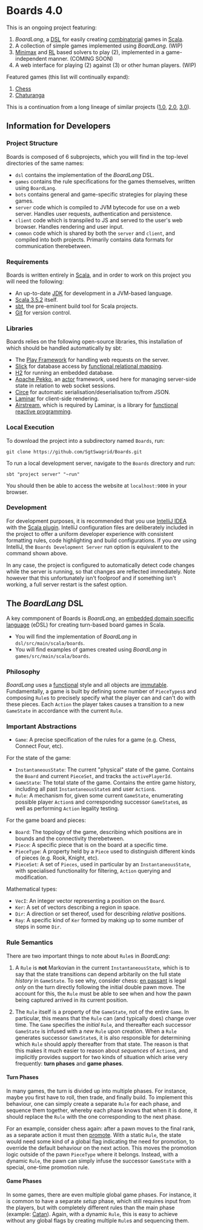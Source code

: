 # Boards 4.0

This is an ongoing project featuring:
1. _BoardLang_, a [DSL](https://en.wikipedia.org/wiki/Domain-specific_language) for easily creating [combinatorial](https://brilliant.org/wiki/combinatorial-games-definition/) games in [Scala](https://www.scala-lang.org/).
2. A collection of simple games implemented using _BoardLang_. (WIP)
3. [Minimax](https://en.wikipedia.org/wiki/Minimax) and [RL](https://en.wikipedia.org/wiki/Reinforcement_learning) based solvers to play (2), implemented in a game-independent manner. (COMING SOON)
4. A web interface for playing (2) against (3) or other human players. (WIP)

Featured games (this list will continually expand):
1. [Chess](https://en.wikipedia.org/wiki/Chess)
2. [Chaturanga](https://en.wikipedia.org/wiki/Chaturanga)

This is a continuation from a long lineage of similar projects ([1.0](https://github.com/SgtSwagrid/boards-1.0), [2.0](https://github.com/SgtSwagrid/boards-2.0), [3.0](https://github.com/SgtSwagrid/boards-3.0)).

## Information for Developers

### Project Structure

Boards is composed of 6 subprojects, which you will find in the top-level directories of the same names:
* `dsl` contains the implementation of the _BoardLang_ DSL.
* `games` contains the rule specifications for the games themselves, written using `BoardLang`.
* `bots` contains general and game-specific strategies for playing these games.
* `server` code which is compiled to JVM bytecode for use on a web server. Handles user requests, authentication and persistence.
* `client` code which is transpiled to JS and served to the user's web browser. Handles rendering and user input.
* `common` code which is shared by both the `server` and `client`, and compiled into both projects. Primarily contains data formats for communication therebetween.

### Requirements

Boards is written entirely in [Scala](https://www.scala-lang.org/), and in order to work on this project you will need the following:
* An up-to-date [JDK](https://www.oracle.com/java/technologies/downloads/) for development in a JVM-based language.
* [Scala 3.5.2](https://www.scala-lang.org/) itself.
* [sbt](https://www.scala-sbt.org/), the pre-eminent build tool for Scala projects.
* [Git](https://git-scm.com/) for version control.

### Libraries

Boards relies on the following open-source libraries, this installation of which should be handled automatically by sbt:

* The [Play Framework](https://www.playframework.com/) for handling web requests on the server.
* [Slick](https://scala-slick.org/) for database access by [functional relational mapping](https://scala-slick.org/talks/2014-06-09_33rd_Degree/Functional%20Relational%20Mapping%20with%20Slick.pdf).
* [H2](https://www.h2database.com/html/main.html) for running an embedded database.
* [Apache Pekko](https://pekko.apache.org/), an [actor](https://www.oreilly.com/library/view/applied-akka-patterns/9781491934876/ch01.html) framework, used here for managing server-side state in relation to web socket sessions.
* [Circe](https://github.com/circe/circe) for automatic serialisation/deserialisation to/from JSON.
* [Laminar](https://laminar.dev/) for client-side rendering.
* [Airstream](https://github.com/raquo/Airstream), which is required by Laminar, is a library for [functional reactive programming](https://en.wikipedia.org/wiki/Functional_reactive_programming).

### Local Execution

To download the project into a subdirectory named `Boards`, run:
```
git clone https://github.com/SgtSwagrid/Boards.git
```

To run a local development server, navigate to the `Boards` directory and run:
```
sbt "project server" "~run"
```
You should then be able to access the website at `localhost:9000` in your browser.

### Development

For development purposes, it is recommended that you use [IntelliJ IDEA](https://www.jetbrains.com/idea/) with the [Scala plugin](https://plugins.jetbrains.com/plugin/1347-scala). IntelliJ configuration files are deliberately included in the project to offer a uniform developer experience with consistent formatting rules, code highlighting and build configurations. If you _are_ using IntelliJ, the `Boards Development Server` run option is equivalent to the command shown above.

In any case, the project is configured to automatically detect code changes while the server is running, so that changes are reflected immediately. Note however that this unfortunately isn't foolproof and if something isn't working, a full server restart is the safest option.

## The _BoardLang_ DSL

A key commponent of Boards is _BoardLang_, an [embedded domain specific language](https://en.wikipedia.org/wiki/Domain-specific_language) (eDSL) for creating turn-based board games in Scala.
* You will find the implementation of _BoardLang_ in `dsl/src/main/scala/boards`.
* You will find examples of games created using _BoardLang_ in `games/src/main/scala/boards`.

### Philosophy

_BoardLang_ uses a [functional](https://en.wikipedia.org/wiki/Functional_programming) style and all objects are [immutable](https://en.wikipedia.org/wiki/Immutable_object). Fundamentally, a game is built by defining some number of `PieceTypes`s and composing `Rule`s to precisely specify what the player can and can't do with these pieces. Each `Action` the player takes causes a transition to a new `GameState` in accordance with the current `Rule`.

### Important Abstractions

* `Game`: A precise specification of the rules for a game (e.g. Chess, Connect Four, etc).

For the state of the game:
* `InstantaneousState`: The current "physical" state of the game. Contains the `Board` and current `PieceSet`, and tracks the `activePlayerId`.
* `GameState`: The total state of the game. Contains the entire game history, including all past `InstantaneousState`s and user `Action`s.
* `Rule`: A mechanism for, given some current `GameState`, enumerating possible player `Action`s and corresponding successor `GameState`s, as well as performing `Action` legality testing.

For the game board and pieces:
* `Board`: The topology of the game, describing which positions are in bounds and the connectivity therebetween.
* `Piece`: A specific piece that is on the board at a specific time.
* `PieceType`: A property held by a `Piece` used to distinguish different kinds of pieces (e.g. Rook, Knight, etc).
* `PieceSet`: A set of `Pieces`, used in particular by an `InstantaneousState`, with specialised functionality for filtering, `Action` querying and modification.

Mathematical types:
* `VecI`: An integer vector representing a position on the `Board`.
* `Ker`: A set of vectors describing a region in space.
* `Dir`: A direction or set thereof, used for describing _relative_ positions.
* `Ray`: A specific kind of `Ker` formed by making up to some number of steps in some `Dir`.

### Rule Semantics

There are two important things to note about `Rule`s in _BoardLang_:

1. A `Rule` is **not** Markovian in the current `InstantaneousState`, which is to say that the state transitions can depend arbitarily on the full state _history_ in `GameState`. To see why, consider chess: [en passant](https://www.chess.com/terms/en-passant) is legal _only_ on the turn directly following the initial double pawn move. The account for this, the `Rule` must be able to see when and how the pawn being captured arrived in its current position.

2. The `Rule` itself is a property of the `GameState`, not of the entire `Game`. In particular, this means that the `Rule` can (and typically does) change over time. The `Game` specifies the _initial_ `Rule`, and thereafter each successor `GameState` is infused with a _new_ `Rule` upon creation. When a `Rule` generates successor `GameState`s, it is also responsible for determining which `Rule` should apply thereafter from that state. The reason is that this makes it much easier to reason about _sequences_ of `Action`s, and implicitly provides support for two kinds of situation which arise very frequently: **turn phases** and **game phases**.

#### Turn Phases

In many games, the turn is divided up into multiple phases. For instance, maybe you first have to roll, then trade, and finally build. To implement this behaviour, one can simply create a separate `Rule` for each phase, and sequence them together, whereby each phase knows that when it is done, it should replace the `Rule` with the one corresponding to the next phase.

For an example, consider chess again: after a pawn moves to the final rank, as a separate action it must then [promote](https://www.chess.com/terms/pawn-promotion). With a static `Rule`, the state would need some kind of a global flag indicating the need for promotion, to override the default behaviour on the next action. This moves the promotion logic outside of the pawn `PieceType` where it belongs. Instead, with a dynamic `Rule`, the pawn can simply infuse the successor `GameState` with a special, one-time promotion rule.

#### Game Phases

In some games, there are even multiple global game phases. For instance, it is common to have a separate _setup_ phase, which still requires input from the players, but with completely different rules than the main phase (example: [Catan](https://www.catan.com/)). Again, with a dynamic `Rule`, this is easy to achieve without any global flags by creating multiple `Rule`s and sequencing them.
